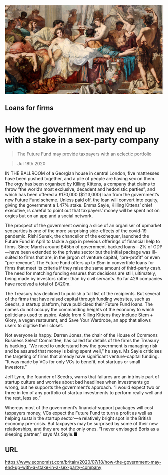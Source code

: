 ![](./images/20200718_BRP001_0.jpg)

## Loans for firms

# How the government may end up with a stake in a sex-party company

> The Future Fund may provide taxpayers with an eclectic portfolio

> Jul 18th 2020

IN THE BALLROOM of a Georgian house in central London, five mattresses have been pushed together, and a pile of people are having sex on them. The orgy has been organised by Killing Kittens, a company that claims to throw “the world’s most exclusive, decadent and hedonistic parties”, and which has been offered a £170,000 ($213,000) loan from the government’s new Future Fund scheme. Unless paid off, the loan will convert into equity, giving the government a 1.47% stake. Emma Sayle, Killing Kittens’ chief executive, is careful to point out that taxpayers’ money will be spent not on orgies but on an app and a social network.

The prospect of the government owning a slice of an organiser of upmarket sex parties is one of the more surprising side-effects of the covid-19 pandemic. Rishi Sunak, the chancellor of the exchequer, launched the Future Fund in April to tackle a gap in previous offerings of financial help to firms. Since March around £45bn of government-backed loans—2% of GDP—have been extended to the private sector but the initial package was ill-suited to firms that are, in the jargon of venture capital, “pre-profit” or even “pre-revenue”. The Future Fund offers up to £5m in convertible loans for firms that meet its criteria if they raise the same amount of third-party cash. The need for matching funding ensures that decisions are still, ultimately, being made by investors rather than by civil servants. So far 429 companies have received a total of £420m.

The Treasury has declined to publish a full list of the recipients. But several of the firms that have raised capital through funding websites, such as Seedrs, a startup platform, have publicised their Future Fund loans. The names do not occupy the commanding heights of the economy to which politicians used to aspire. Aside from Killing Kittens they include Stem + Glory, a vegan restaurant, and Save Your Wardrobe, an app that allows users to digitise their closet.

Not everyone is happy. Darren Jones, the chair of the House of Commons Business Select Committee, has called for details of the firms the Treasury is backing. “We need to understand how the government is managing risk and be assured that money is being spent well,” he says. Ms Sayle criticises the targeting of firms that already have significant venture-capital funding. “It was made by VCs for only VCs to benefit, not startups or small investors.”

Jeff Lynn, the founder of Seedrs, warns that failures are an intrinsic part of startup culture and worries about bad headlines when investments go wrong, but he supports the government’s approach. “I would expect two or three in ten of any portfolio of startup investments to perform really well and the rest, less so.”

Whereas most of the government’s financial-support packages will cost taxpayers money, VCs expect the Future Fund to turn a profit as well as helping sustain the startup sector—a relatively bright spot in the British economy pre-crisis. But taxpayers may be surprised by some of their new relationships, and they are not the only ones. “I never envisaged Boris as a sleeping partner,” says Ms Sayle.■

## URL

https://www.economist.com/britain/2020/07/18/how-the-government-may-end-up-with-a-stake-in-a-sex-party-company
